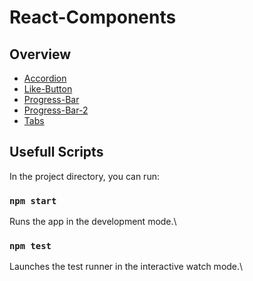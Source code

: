 # React-Components

## Overview

- [Accordion](https://ruanha-react-components.netlify.app/accordion)
- [Like-Button](https://ruanha-react-components.netlify.app/like-button)
- [Progress-Bar](https://ruanha-react-components.netlify.app/progress-bar)
- [Progress-Bar-2](https://ruanha-react-components.netlify.app/progress-bar-ii)
- [Tabs](https://ruanha-react-components.netlify.app/tabs)

## Usefull Scripts

In the project directory, you can run:

### `npm start`

Runs the app in the development mode.\

### `npm test`

Launches the test runner in the interactive watch mode.\
